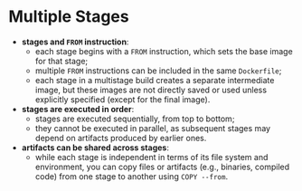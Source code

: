 # Multiple Stages

- **stages and `FROM` instruction**:
  - each stage begins with a `FROM` instruction, which sets the base image for that stage;
  - multiple `FROM` instructions can be included in the same `Dockerfile`;
  - each stage in a multistage build creates a separate intermediate image, but these images are not directly saved or used unless explicitly specified (except for the final image).
- **stages are executed in order**:  
  - stages are executed sequentially, from top to bottom;
  - they cannot be executed in parallel, as subsequent stages may depend on artifacts produced by earlier ones.
- **artifacts can be shared across stages**:  
  - while each stage is independent in terms of its file system and environment, you can copy files or artifacts (e.g., binaries, compiled code) from one stage to another using `COPY --from`.
